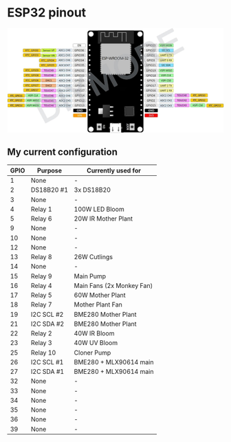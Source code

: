 # ESP32 pinout
![ESP32](../img/esp32-pinout.jpg)

## My current configuration
| GPIO | Purpose    | Currently used for        |
|------|------------|---------------------------|
| 1    | None       | -                         |
| 2    | DS18B20 #1 | 3x DS18B20                |
| 3    | None       | -                         |
| 4    | Relay 1    | 100W LED Bloom            |
| 5    | Relay 6    | 20W IR Mother Plant       |
| 9    | None       | -                         |
| 10   | None       | -                         |
| 12   | None       | -                         |
| 13   | Relay 8    | 26W Cutlings              |
| 14   | None       | -                         |
| 15   | Relay 9    | Main Pump                 |
| 16   | Relay 4    | Main Fans (2x Monkey Fan) |
| 17   | Relay 5    | 60W Mother Plant          |
| 18   | Relay 7    | Mother Plant Fan          |
| 19   | I2C SCL #2 | BME280 Mother Plant       |
| 21   | I2C SDA #2 | BME280 Mother Plant       |
| 22   | Relay 2    | 40W IR Bloom              |
| 23   | Relay 3    | 40W UV Bloom              |
| 25   | Relay 10   | Cloner Pump               |
| 26   | I2C SCL #1 | BME280 + MLX90614 main    |
| 27   | I2C SDA #1 | BME280 + MLX90614 main    |
| 32   | None       | -                         |
| 33   | None       | -                         |
| 34   | None       | -                         |
| 35   | None       | -                         |
| 36   | None       | -                         |
| 39   | None       | -                         |
